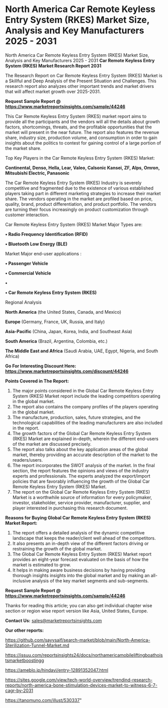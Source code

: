 # North America Car Remote Keyless Entry System (RKES) Market Size, Analysis and Key Manufacturers 2025 - 2031
North America Car Remote Keyless Entry System (RKES) Market Size, Analysis and Key Manufacturers 2025 - 2031
<strong>Car Remote Keyless Entry System (RKES) Market Research Report 2031</strong>

The Research Report on Car Remote Keyless Entry System (RKES) Market is a Skillful and Deep Analysis of the Present Situation and Challenges. This research report also analyzes other important trends and market drivers that will affect market growth over 2025-2031.

<strong>Request Sample Report @ <a href=https://www.marketreportsinsights.com/sample/44246>https://www.marketreportsinsights.com/sample/44246</a></strong>

This Car Remote Keyless Entry System (RKES) market report aims to provide all the participants and the vendors will all the details about growth factors, shortcomings, threats, and the profitable opportunities that the market will present in the near future. The report also features the revenue share, industry size, production volume, and consumption in order to gain insights about the politics to contest for gaining control of a large portion of the market share.

Top Key Players in the Car Remote Keyless Entry System (RKES) Market:

<strong>Continental, Denso, Hella, Lear, Valeo, Calsonic Kansei, ZF, Alps, Omron, Mitsubishi Electric, Panasonic</strong>

The Car Remote Keyless Entry System (RKES) Industry is severely competitive and fragmented due to the existence of various established players taking part in different marketing strategies to increase their market share. The vendors operating in the market are profiled based on price, quality, brand, product differentiation, and product portfolio. The vendors are turning their focus increasingly on product customization through customer interaction.

Car Remote Keyless Entry System (RKES) Market Major Types are:

<strong>•  Radio Frequency Identification (RFID)

•  Bluetooth Low Energy (BLE)</strong>

Market Major end-user applications :

<strong>•  Passenger Vehicle

•  Commercial Vehicle

•  

•  Car Remote Keyless Entry System (RKES)</strong>

Regional Analysis

</u><strong><b>North America</b></strong> (the United States, Canada, and Mexico)

<strong><b>Europe </b></strong>(Germany, France, UK, Russia, and Italy)

<strong><b>Asia-Pacific</b></strong> (China, Japan, Korea, India, and Southeast Asia)

<strong><b>South America</b></strong> (Brazil, Argentina, Colombia, etc.)

<strong><b>The Middle East and Africa</b></strong> (Saudi Arabia, UAE, Egypt, Nigeria, and South Africa)

<strong>Go For Interesting Discount Here: <a href=https://www.marketreportsinsights.com/discount/44246>https://www.marketreportsinsights.com/discount/44246</a></strong>

<strong>Points Covered in The Report:</strong>
<ol>
  <li>The major points considered in the Global Car Remote Keyless Entry System (RKES) Market report include the leading competitors operating in the global market.</li>
  <li>The report also contains the company profiles of the players operating in the global market.</li>
  <li>The manufacture, production, sales, future strategies, and the technological capabilities of the leading manufacturers are also included in the report.</li>
  <li>The growth factors of the Global Car Remote Keyless Entry System (RKES) Market are explained in-depth, wherein the different end-users of the market are discussed precisely.</li>
  <li>The report also talks about the key application areas of the global market, thereby providing an accurate description of the market to the readers/users.</li>
  <li>The report incorporates the SWOT analysis of the market. In the final section, the report features the opinions and views of the industry experts and professionals. The experts analyzed the export/import policies that are favorably influencing the growth of the Global Car Remote Keyless Entry System (RKES) Market.</li>
  <li>The report on the Global Car Remote Keyless Entry System (RKES) Market is a worthwhile source of information for every policymaker, investor, stakeholder, service provider, manufacturer, supplier, and player interested in purchasing this research document.</li>
</ol>
<strong>Reasons for Buying Global Car Remote Keyless Entry System (RKES) Market Report:</strong>

<ol>
  <li>The report offers a detailed analysis of the dynamic competitive landscape that keeps the reader/client well ahead of the competitors.</li>
  <li>It also presents an in-depth view of the different factors driving or restraining the growth of the global market.</li>
  <li>The Global Car Remote Keyless Entry System (RKES) Market report provides an eight-year forecast evaluated on the basis of how the market is estimated to grow.</li>
  <li>It helps in making aware business decisions by having providing thorough insights insights into the global market and by making an all-inclusive analysis of the key market segments and sub-segments.</li>
</ol>
<strong>Request Sample Report @ <a href=https://www.marketreportsinsights.com/sample/44246>https://www.marketreportsinsights.com/sample/44246</a></strong>


Thanks for reading this article; you can also get individual chapter wise section or region wise report version like Asia, United States, Europe.

<strong>Contact Us:</strong>
sales@marketreportsinsights.com

<strong>Our other reports:</strong>

<a href=https://github.com/sayysaif/search-market/blob/main/North-America-Sterilization-Tunnel-Market.md>https://github.com/sayysaif/search-market/blob/main/North-America-Sterilization-Tunnel-Market.md</a>

<a href=https://issuu.com/reportsinsights24/docs/northamericamobileliftingboathoistsmarketboostingg>https://issuu.com/reportsinsights24/docs/northamericamobileliftingboathoistsmarketboostingg</a>

<a href=https://ameblo.jp/hindavi/entry-12891352047.html>https://ameblo.jp/hindavi/entry-12891352047.html</a>

<a href=https://sites.google.com/view/tech-world-overview/trendind-research-reports/north-america-bone-stimulation-devices-market-to-witness-6-7-cagr-by-2031>https://sites.google.com/view/tech-world-overview/trendind-research-reports/north-america-bone-stimulation-devices-market-to-witness-6-7-cagr-by-2031</a>

<a href=https://tanomuno.com/illust/530337>https://tanomuno.com/illust/530337</a>"
